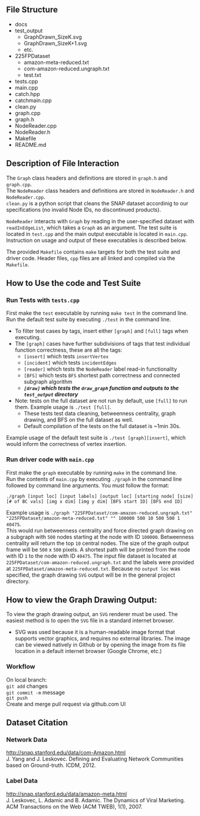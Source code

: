 ## File Structure
* docs <br>
* test_output<br>
  * GraphDrawn_SizeK.svg <br>
  * GraphDrawn_SizeK+1.svg <br>
  * etc.<br>
* 225FPDataset<br>
  * amazon-meta-reduced.txt<br>
  * com-amazon-reduced.ungraph.txt<br>
  * test.txt<br>
* tests.cpp <br>
* main.cpp <br>
* catch.hpp<br>
* catchmain.cpp<br>
* clean.py<br>
* graph.cpp<br>
* graph.h<br>
* NodeReader.cpp<br>
* NodeReader.h<br>
* Makefile<br>
* README.md<br>

## Description of File Interaction

The `Graph` class headers and definitions are stored in `graph.h` and `graph.cpp`. <br>
The `NodeReader` class headers and definitions are stored in `NodeReader.h` and `NodeReader.cpp`. <br>
`clean.py` is a python script that cleans the SNAP dataset accordinig to our specifications (no invalid Node IDs, no discontinued products).

`NodeReader` interacts with `Graph` by reading in the user-specified dataset with `readInEdgeList`, which takes a `Graph` as an argument. The test suite is located in `test.cpp` and the main output executable is located in `main.cpp`. Instruction on usage and output of these executables is described below.

The provided `Makefile` contains `make` targets for both the test suite and driver code. Header files, `cpp` files are all linked and compiled via the `Makefile`.


## How to Use the code and Test Suite

### Run Tests with `tests.cpp` <br>

First make the `test` executable by running `make test` in the command line. <br>
Run the default test suite by executing `./test` in the command line. <br>
* To filter test cases by tags, insert either `[graph]` and `[full]` tags when executing.
* The `[graph]` cases have further subdivisions of tags that test individual function correctness, these are all the tags:
  * `[insert]` which tests `insertVertex` 
  * `[incident]` which tests `incidentEdges`
  * `[reader]` which tests the `NodeReader` label read-in functionality
  * `[BFS]` which tests `BFS` shortest path correctness and connected subgraph algorithm
  * ***`[draw]` which tests the `draw_graph` function and outputs to the `test_output` directory***
* Note: tests on the full dataset are not run by default, use `[full]` to run them. Example usage is `./test [full]`. <br>
  * These tests test data cleaning, betweenness centrality, graph drawing, and BFS on the full dataset as well. 
  * Default compilation of the tests on the full dataset is ~1min 30s.

Example usage of the default test suite is `./test [graph][insert]`, which would inform the correctness of vertex insertion.

### Run driver code with `main.cpp`
First make the `graph` executable by running `make` in the command line. <br>
Run the contents of `main.cpp` by executing `./graph` in the command line followed by command line arguments. You must follow the format: <br>

`./graph [input loc] [input labels] [output loc] [starting node] [size] [# of BC vals] [img x dim] [img y dim] [BFS start ID] [BFS end ID]`

Example usage is `./graph "225FPDataset/com-amazon-reduced.ungraph.txt" "225FPDataset/amazon-meta-reduced.txt" "" 100000 500 10 500 500 1 40475`. <br>
This would run betweenness centrality and force directed graph drawing on a subgraph with `500` nodes starting at the node with ID `100000`. Betweenness centrality will return the top `10` central nodes. The size of the graph output frame will be `500` x `500` pixels. A shortest path will be printed from the node with ID `1` to the node with ID `40475`. The input file dataset is located at `225FPDataset/com-amazon-reduced.ungraph.txt` and the labels were provided at `225FPDataset/amazon-meta-reduced.txt`. Because no `output loc` was specified, the graph drawing `SVG` output will be in the general project directory.

## How to view the Graph Drawing Output:
To view the graph drawing output, an `SVG` renderer must be used. The easiest method is to open the `SVG` file in a standard internet browser.
* SVG was used because it is a human-readable image format that supports vector graphics, and requires no external libraries. The image can be viewed natively in Github or by opening the image from its file location in a default internet browser (Google Chrome, etc.)
### Workflow

On local branch: <br>
`git add` changes <br>
`git commit -m` message <br>
`git push` <br>
Create and merge pull request via github.com UI

## Dataset Citation
### Network Data
http://snap.stanford.edu/data/com-Amazon.html <br>
J. Yang and J. Leskovec. Defining and Evaluating Network Communities based on Ground-truth. ICDM, 2012. <br>

### Label Data
http://snap.stanford.edu/data/amazon-meta.html <br>
J. Leskovec, L. Adamic and B. Adamic. The Dynamics of Viral Marketing. ACM Transactions on the Web (ACM TWEB), 1(1), 2007.
